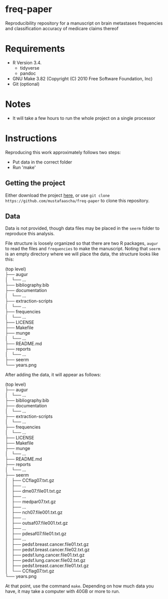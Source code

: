 # freq-paper   
Reproducibility repository for a manuscript on brain metastases frequencies and classification accuracy of medicare claims thereof

# Requirements   

- R Version 3.4.
  - tidyverse
  - pandoc
- GNU Make 3.82 (Copyright (C) 2010 Free Software Foundation, Inc)
- Git (optional)

# Notes  

- It will take a few hours to run the whole project on a single processor 

# Instructions 

Reproducing this work approximately follows two steps: 
- Put data in the correct folder
- Run 'make'

## Getting the project

Either download the project [here](link), or use `git clone https://github.com/mustafaascha/freq-paper` to clone this repository. 

## Data  

Data is not provided, though data files may be placed in the `seerm` folder to reproduce this analysis. 

File structure is loosely organized so that there are two R packages, `augur` to read the files and `frequencies` to make the manuscript. Noting that `seerm` is an empty directory where we will place the data, the structure looks like this: 

(top level)   
├── augur    
│   └── ...    
├── bibliography.bib    
├── documentation    
│   └── ...    
├── extraction-scripts    
│   └── ...    
├── frequencies    
│   └── ...    
├── LICENSE    
├── Makefile    
├── munge    
│   └── ...    
├── README.md    
├── reports    
│   └── ...    
├── seerm     
└── years.png    
  
After adding the data, it will appear as follows: 


(top level)    
├── augur     
│   └── ...     
├── bibliography.bib    
├── documentation    
│   └── ...    
├── extraction-scripts    
│   └── ...    
├── frequencies    
│   └── ...    
├── LICENSE    
├── Makefile    
├── munge    
│   └── ...    
├── README.md    
├── reports    
│   └── ...    
├── seerm     
│   ├── CCflag07.txt.gz    
│   ├── ...    
│   ├── dme07.file01.txt.gz    
│   ├── ...    
│   ├── medpar07.txt.gz    
│   ├── ...    
│   ├── nch07.file001.txt.gz    
│   ├── ...    
│   ├── outsaf07.file001.txt.gz    
│   ├── ...    
│   ├── pdesaf07.file01.txt.gz    
│   ├── ...    
│   ├── pedsf.breast.cancer.file01.txt.gz    
│   ├── pedsf.breast.cancer.file02.txt.gz    
│   ├── pedsf.lung.cancer.file01.txt.gz    
│   ├── pedsf.lung.cancer.file02.txt.gz    
│   ├── pedsf.breast.cancer.file01.txt.gz    
│   └── CCflag07.txt.gz    
└── years.png    

At that point, use the command `make`. Depending on how much data you have, it may take a computer with 40GB or more to run. 














